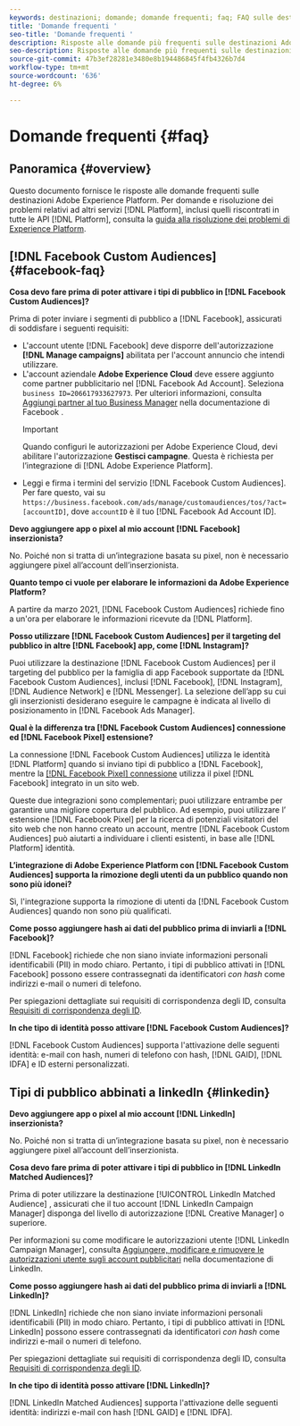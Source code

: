 ```yaml
---
keywords: destinazioni; domande; domande frequenti; faq; FAQ sulle destinazioni
title: 'Domande frequenti '
seo-title: 'Domande frequenti '
description: Risposte alle domande più frequenti sulle destinazioni Adobe Experience Platform
seo-description: Risposte alle domande più frequenti sulle destinazioni Adobe Experience Platform
source-git-commit: 47b3ef28281e3480e8b194486845f4fb4326b7d4
workflow-type: tm+mt
source-wordcount: '636'
ht-degree: 6%

---
```



# Domande frequenti  {#faq}

## Panoramica {#overview}

Questo documento fornisce le risposte alle domande frequenti sulle destinazioni Adobe Experience Platform. Per domande e risoluzione dei problemi relativi ad altri servizi [!DNL Platform], inclusi quelli riscontrati in tutte le API [!DNL Platform], consulta la [guida alla risoluzione dei problemi di Experience Platform](../landing/troubleshooting.md).

## [!DNL Facebook Custom Audiences] {#facebook-faq}

**Cosa devo fare prima di poter attivare i tipi di pubblico in  [!DNL Facebook Custom Audiences]?**

Prima di poter inviare i segmenti di pubblico a [!DNL Facebook], assicurati di soddisfare i seguenti requisiti:

* L&#39;account utente [!DNL Facebook] deve disporre dell&#39;autorizzazione **[!DNL Manage campaigns]** abilitata per l&#39;account annuncio che intendi utilizzare.
* L&#39;account aziendale **Adobe Experience Cloud** deve essere aggiunto come partner pubblicitario nel [!DNL Facebook Ad Account]. Seleziona `business ID=206617933627973`. Per ulteriori informazioni, consulta [Aggiungi partner al tuo Business Manager](https://www.facebook.com/business/help/1717412048538897) nella documentazione di Facebook .
   >[!IMPORTANT]
   >
   > Quando configuri le autorizzazioni per Adobe Experience Cloud, devi abilitare l&#39;autorizzazione **Gestisci campagne**. Questa è richiesta per l’integrazione di [!DNL Adobe Experience Platform].
* Leggi e firma i termini del servizio [!DNL Facebook Custom Audiences]. Per fare questo, vai su `https://business.facebook.com/ads/manage/customaudiences/tos/?act=[accountID]`, dove `accountID` è il tuo [!DNL Facebook Ad Account ID].

**Devo aggiungere app o pixel al mio account  [!DNL Facebook] inserzionista?**

No. Poiché non si tratta di un’integrazione basata su pixel, non è necessario aggiungere pixel all’account dell’inserzionista.

**Quanto tempo ci vuole per elaborare le informazioni da Adobe Experience Platform?**

A partire da marzo 2021, [!DNL Facebook Custom Audiences] richiede fino a un&#39;ora per elaborare le informazioni ricevute da [!DNL Platform].

**Posso utilizzare  [!DNL Facebook Custom Audiences] per il targeting del pubblico in altre  [!DNL Facebook] app, come  [!DNL Instagram]?**

Puoi utilizzare la destinazione [!DNL Facebook Custom Audiences] per il targeting del pubblico per la famiglia di app Facebook supportate da [!DNL Facebook Custom Audiences], inclusi [!DNL Facebook], [!DNL Instagram], [!DNL Audience Network] e [!DNL Messenger]. La selezione dell’app su cui gli inserzionisti desiderano eseguire le campagne è indicata al livello di posizionamento in [!DNL Facebook Ads Manager].

**Qual è la differenza tra  [!DNL Facebook Custom Audiences] connessione ed  [!DNL Facebook Pixel] estensione?**

La connessione [!DNL Facebook Custom Audiences] utilizza le identità [!DNL Platform] quando si inviano tipi di pubblico a [!DNL Facebook], mentre la [[!DNL Facebook Pixel] connessione](../destinations/catalog/advertising/facebook-pixel.md) utilizza il pixel [!DNL Facebook] integrato in un sito web.

Queste due integrazioni sono complementari; puoi utilizzare entrambe per garantire una migliore copertura del pubblico. Ad esempio, puoi utilizzare l’ estensione [!DNL Facebook Pixel] per la ricerca di potenziali visitatori del sito web che non hanno creato un account, mentre [!DNL Facebook Custom Audiences] può aiutarti a individuare i clienti esistenti, in base alle [!DNL Platform] identità.

**L’integrazione di Adobe Experience Platform con  [!DNL Facebook Custom Audiences] supporta la rimozione degli utenti da un pubblico quando non sono più idonei?**

Sì, l&#39;integrazione supporta la rimozione di utenti da [!DNL Facebook Custom Audiences] quando non sono più qualificati.

**Come posso aggiungere hash ai dati del pubblico prima di inviarli a  [!DNL Facebook]?**

[!DNL Facebook] richiede che non siano inviate informazioni personali identificabili (PII) in modo chiaro. Pertanto, i tipi di pubblico attivati in [!DNL Facebook] possono essere contrassegnati da identificatori *con hash* come indirizzi e-mail o numeri di telefono.

Per spiegazioni dettagliate sui requisiti di corrispondenza degli ID, consulta [Requisiti di corrispondenza degli ID](catalog/social/facebook.md#id-matching-requirements).

**In che tipo di identità posso attivare  [!DNL Facebook Custom Audiences]?**

[!DNL Facebook Custom Audiences] supporta l&#39;attivazione delle seguenti identità: e-mail con hash, numeri di telefono con hash,  [!DNL GAID],  [!DNL IDFA] e ID esterni personalizzati.

## Tipi di pubblico abbinati a linkedIn {#linkedin}

**Devo aggiungere app o pixel al mio account  [!DNL LinkedIn] inserzionista?**

No. Poiché non si tratta di un’integrazione basata su pixel, non è necessario aggiungere pixel all’account dell’inserzionista.

**Cosa devo fare prima di poter attivare i tipi di pubblico in  [!DNL LinkedIn Matched Audiences]?**

Prima di poter utilizzare la destinazione [!UICONTROL LinkedIn Matched Audience] , assicurati che il tuo account [!DNL LinkedIn Campaign Manager] disponga del livello di autorizzazione [!DNL Creative Manager] o superiore.

Per informazioni su come modificare le autorizzazioni utente [!DNL LinkedIn Campaign Manager], consulta [Aggiungere, modificare e rimuovere le autorizzazioni utente sugli account pubblicitari](https://www.linkedin.com/help/lms/answer/5753) nella documentazione di LinkedIn.

**Come posso aggiungere hash ai dati del pubblico prima di inviarli a  [!DNL LinkedIn]?**

[!DNL LinkedIn] richiede che non siano inviate informazioni personali identificabili (PII) in modo chiaro. Pertanto, i tipi di pubblico attivati in [!DNL LinkedIn] possono essere contrassegnati da identificatori *con hash* come indirizzi e-mail o numeri di telefono.

Per spiegazioni dettagliate sui requisiti di corrispondenza degli ID, consulta [Requisiti di corrispondenza degli ID](catalog/social/linkedin.md#id-matching-requirements).

**In che tipo di identità posso attivare  [!DNL LinkedIn]?**

[!DNL LinkedIn Matched Audiences] supporta l&#39;attivazione delle seguenti identità: indirizzi e-mail con hash  [!DNL GAID] e  [!DNL IDFA].
